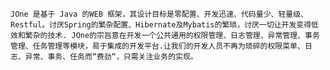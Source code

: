     JOne 是基于 Java 的WEB 框架，其设计目标是零配置、开发迅速、代码量少、轻量级、Restful。讨厌Spring的繁杂配置、Hibernate及Mybatis的繁琐，讨厌一切让开发变得低效和繁杂的技术. JOne的宗旨意在开发一个公共通用的权限管理、日志管理、异常管理、事务管理、任务管理等模块，易于集成的开发平台.让我们的开发人员不再为琐碎的权限菜单、日志、异常、事务、任务而“费劲“，只需关注业务的实现。
